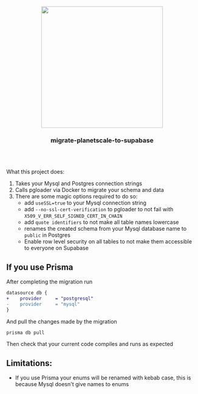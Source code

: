<div align='center'>
    <br/>
    <br/>
    <img src='' width='320px'>
    <br/>
    <h3>migrate-planetscale-to-supabase</h3>
    <p></p>
    <br/>
    <br/>
</div>

What this project does:

1. Takes your Mysql and Postgres connection strings
1. Calls pgloader via Docker to migrate your schema and data
1. There are some magic options required to do so:
    - add `useSSL=true` to your Mysql connection string
    - add `--no-ssl-cert-verification` to pgloader to not fail with `X509_V_ERR_SELF_SIGNED_CERT_IN_CHAIN`
    - add `quote identifiers` to not make all table names lowercase
    - renames the created schema from your Mysql database name to `public` in Postgres
    - Enable row level security on all tables to not make them accessible to everyone on Supabase

## If you use Prisma

After completing the migration run

```diff
datasource db {
+    provider     = "postgresql"
-    provider     = "mysql"
}
```

And pull the changes made by the migration

```sh
prisma db pull
```

Then check that your current code compiles and runs as expected

## Limitations:

-   If you use Prisma your enums will be renamed with kebab case, this is because Mysql doesn't give names to enums
